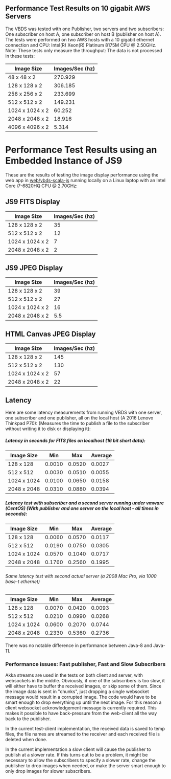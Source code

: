 ## Performance Test Results on 10 gigabit AWS Servers

The VBDS was tested with one Publisher, two servers and two subscribers: One subscriber on host A, one subscriber on host B (publisher on host A).
The tests were performed on two AWS hosts with a 10 gigabit ethernet connection and CPU: Intel(R) Xeon(R) Platinum 8175M CPU @ 2.50GHz.
Note: These tests only measure the throughput: The data is not processed in these tests:

| Image Size                   | Images/Sec (hz) |
| -----------------------------|-----------------|          
| 48   x   48 x 2              | 270.929         |
| 128  x  128 x 2              | 306.185         |
| 256  x  256 x 2              | 233.699         |
| 512  x  512 x 2              | 149.231         |
| 1024 x 1024 x 2              | 60.252          |
| 2048 x 2048 x 2              | 18.916          |
| 4096 x 4096 x 2              | 5.314           |

# Performance Test Results using an Embedded Instance of JS9

These are the results of testing the image display performance using the web app in [web/vbds-scala-js](web/vbds-scala-js)
running locally on a Linux laptop with an Intel Core i7-6820HQ CPU @ 2.70GHz:

## JS9 FITS Display

| Image Size                   | Images/Sec (hz) |
| -----------------------------|---------------- |          
| 128  x  128 x 2              | 35              |
| 512  x  512 x 2              | 12              |
| 1024 x 1024 x 2              | 7               |
| 2048 x 2048 x 2              | 2               |

## JS9 JPEG Display

| Image Size                   | Images/Sec (hz) |
| -----------------------------|---------------- |          
| 128  x  128 x 2              | 39              |
| 512  x  512 x 2              | 27              |
| 1024 x 1024 x 2              | 16              |
| 2048 x 2048 x 2              | 5.5             |


## HTML Canvas JPEG Display

| Image Size                   | Images/Sec (hz) |
| -----------------------------|---------------- |          
| 128  x  128 x 2              | 145              |
| 512  x  512 x 2              | 130              |
| 1024 x 1024 x 2              | 57               |
| 2048 x 2048 x 2              | 22               |

## Latency

Here are some latency measurements from running VBDS with one server, one subscriber and one publisher, all on the local host (A 2016 Lenovo Thinkpad P70): (Measures the time to publish a file to the subscriber without writing it to disk or displaying it): 

##### Latency in seconds for FITS files on localhost (16 bit short data):

| Image Size  | Min    | Max    | Average |
| ------------|--------|--------|------- |          
| 128 x 128   | 0.0010 | 0.0520 | 0.0027 |
| 512 x 512   | 0.0030 | 0.0510 | 0.0055 |
| 1024 x 1024 | 0.0100 | 0.0650 | 0.0158 |
| 2048 x 2048 | 0.0310 | 0.0880 | 0.0394 |

##### Latency test with subscriber and a second server running under vmware (CentOS) (With publisher and one server on the local host - all times in seconds): 

| Image Size  | Min    | Max    | Average |
| ------------|--------|--------|------- |          
| 128 x 128 |0.0060 | 0.0570 | 0.0117 |
| 512 x 512 | 0.0190 | 0.0750 | 0.0305|
| 1024 x 1024 | 0.0570 | 0.1040 | 0.0717 |
| 2048 x 2048 | 0.1760 | 0.2560 | 0.1995 |


###### Same latency test with second actual server (a 2008 Mac Pro, via 1000 base-t ethernet)

| Image Size  | Min    | Max    | Average |
| ------------|--------|--------|------- |          
| 128 x 128 | 0.0070 | 0.0420 | 0.0093 |
| 512 x 512 | 0.0210 | 0.0990 | 0.0268 |
| 1024 x 1024 | 0.0600 | 0.2070 | 0.0744 |
| 2048 x 2048 | 0.2330 | 0.5360 | 0.2736 |

There was no notable difference in performance between Java-8 and Java-11.


### Performance issues: Fast publisher, Fast and Slow Subscribers

Akka streams are used in the tests on both client and server, with websockets in the middle.
Obviously, if one of the subscribers is too slow, it will either have to buffer the received images, or skip some of them.
Since the image data is sent in "chunks", just dropping a single websocket message would result in a corrupted image.
The code would have to be smart enough to drop everything up until the next image. 
For this reason a client websocket acknowledgement message is currently required. This makes it possible to have back-pressure
from the web-client all the way back to the publisher.

In the current test-client implementation, the received data is saved to temp files, the file names are streamed to the
receiver and each received file is deleted when done.

In the current implementation a slow client will cause the publisher to publish at a slower rate.
If this turns out to be a problem, it might be necessary to allow the subscribers to specify a slower rate, 
change the publisher to drop images when needed, or make the server smart enough to only drop images for slower subscribers.
